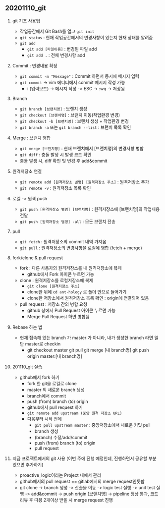 ## 20201110_git

1. git 기초 사용법
   - 작업공간에서 Git Bash를 열고 ``git init``
   - ``git status`` : 현재 작업공간에서의 변경사항이 있는지 현재 상태를 알려줌
   - ``git add``
     - ``git add [파일이름]`` : 변경된 파일 add
     - ``git add .`` : 전체 변경사항 add
2. Commit : 변경내용 확정
   - ``git commit -m "Message"`` : Commit 하면서 동시에 메시지 입력
   - ``git commit`` -> vim 에디터에서 commit 메시지 작성 가능
     - i (입력모드) -> 메시지 작성 -> ESC -> :wq -> 저장됨
3. Branch
   - ``git branch [브랜치명]`` : 브랜치 생성
   - ``git checkout [브랜치명]`` : 브랜치 이동(작업환경 변경)
   - ``git checkout -b [브랜치명]`` : 브랜치 생성 + 작업환경 변경
   - ``git branch -a`` 또는 ``git branch --list`` : 브랜치 목록 확인
4. Merge : 브랜치 병합
   - ``git merge [브랜치명]`` : 현재 브랜치에서 [브랜치명]의 변경사항 병합
   - ``git diff`` : 충돌 발생 시 발생 코드 확인 
   - 충돌 발생 시, diff 확인 및 변경 후 add&commit
5. 원격저장소 연결
   - ``git remote add [원격저장소 별명] [원격저장소 주소]`` : 원격저장소 추가
   - ``git remote -v`` : 원격저장소 목록 확인
6. 로컬 -> 원격 push
   - ``git push [원격저장소 별명] [브랜치명]`` : 원격저장소에 [브랜치명]의 작업내용 전달
   - ``git push [원격저장소 별명] -all`` : 모든 브랜치 전송
7. pull
   - ``git fetch`` : 원격저장소의 commit 내역 가져옴
   - ``git pull`` : 원격저장소의 변경사항을 로컬에 병합 (fetch + merge)
8. fork/clone & pull request
   - fork : 다른 사용자의 원격저장소를 내 원격저장소에 복제
     - github에서 Fork 아이콘 누르면 가능
   - clone : 원격저장소를 로컬저장소에 복제
     - ``git clone [원격저장소 주소]``
     - clone한 뒤에 ``cd ant-hology`` 로 폴더 안으로 들어가기
     - clone한 저장소에서 원격저장소 목록 확인 : origin에 연결되어 있음
   - pull request : 저장소 간의 병합 요청
     - github 상에서 Pull Request 아이콘 누르면 가능
     - Merge Pull Request 하면 병합됨
9. Rebase 하는 법
   - 현재 접속해 있는 branch 가 master 가 아니라, 내가 생성한 branch 라면 일단 master로 checkin
     - git checkout master
       git pull
       git merge [내 branch명]
       git push origin master:[내 branch명]
10. 201110_git 실습
    - github에서 fork 하기
       - fork 한 git을 로컬로 clone
       - master 외 새로운 branch 생성
       - branch에서 commit
       - push (from) branch (to) origin
       - github에서 pull request 하기
       - ``git remote add upstream (중앙 원격 저장소 URL)``
       - 다음부터 시작 전에
         - ``git pull upstream master`` : 중앙저장소에서 새로운 커밋 pull
         - branch 생성
         - (branch) 수정/add/commit
         - push (from) branch (to) origin
         - pull request

11. 지금 프로젝트에서의 git 사용 
    (이번 주에 진행 예정인데, 진행하면서 공유할 부분 있으면 추가하기)

    - proactive_logic이라는 Project 내에서 관리
    - github에서의 pull request == gitlab에서의 merge request인듯함
    - git clone -> 
  branch 생성 -> 
      산출물 이동 -> 
      logic test 실행 -> 
      unit test 실행 -> 
      add&commit -> 
      push origin [브랜치명] -> 
      pipeline 정상 통과, 코드 리뷰 후 따봉 2개이상 받을 시 merge request 진행
    
